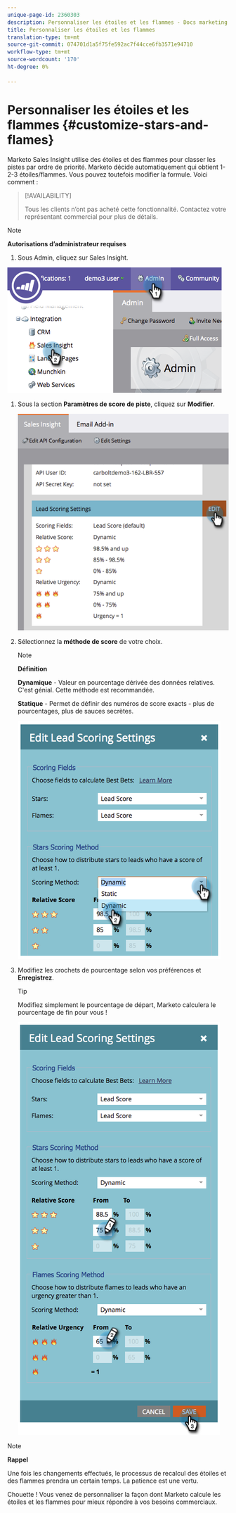 ```yaml
---
unique-page-id: 2360303
description: Personnaliser les étoiles et les flammes - Docs marketing - Documentation du produit
title: Personnaliser les étoiles et les flammes
translation-type: tm+mt
source-git-commit: 074701d1a5f75fe592ac7f44cce6fb3571e94710
workflow-type: tm+mt
source-wordcount: '170'
ht-degree: 0%

---
```



# Personnaliser les étoiles et les flammes {#customize-stars-and-flames}

Marketo Sales Insight utilise des étoiles et des flammes pour classer les pistes par ordre de priorité. Marketo décide automatiquement qui obtient 1-2-3 étoiles/flammes. Vous pouvez toutefois modifier la formule. Voici comment :

>[!AVAILABILITY]
>
>
>Tous les clients n’ont pas acheté cette fonctionnalité. Contactez votre représentant commercial pour plus de détails.

>[!NOTE]
>
>**Autorisations d’administrateur requises**

1. Sous Admin, cliquez sur Sales Insight.

![](assets/image2014-9-16-13-3a38-3a6.png)

1. Sous la section **Paramètres de score de piste**, cliquez sur **Modifier**.

   ![](assets/image2014-9-16-13-3a38-3a17.png)

1. Sélectionnez la **méthode de score** de votre choix.

   >[!NOTE]
   >
   >**Définition**
   >
   >
   >**Dynamique**  - Valeur en pourcentage dérivée des données [ ](priority-urgency-relative-score-and-best-bets.md)relatives. C&#39;est génial. Cette méthode est recommandée.
   >
   >
   >**Statique**  - Permet de définir des numéros de score exacts - plus de pourcentages, plus de sauces secrètes.

   ![](assets/image2014-9-16-13-3a38-3a31.png)

1. Modifiez les crochets de pourcentage selon vos préférences et **Enregistrez**.

   >[!TIP]
   >
   >
   >Modifiez simplement le pourcentage de départ, Marketo calculera le pourcentage de fin pour vous !

   ![](assets/image2014-9-16-13-3a38-3a49.png)

>[!NOTE]
>
>**Rappel**
>
>Une fois les changements effectués, le processus de recalcul des étoiles et des flammes prendra un certain temps. La patience est une vertu.

Chouette ! Vous venez de personnaliser la façon dont Marketo calcule les étoiles et les flammes pour mieux répondre à vos besoins commerciaux.
